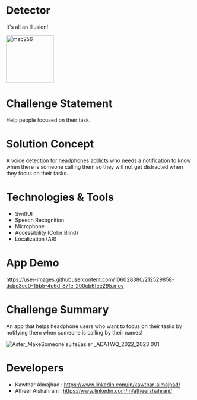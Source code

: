 # Detector

It's all an Illusion!

<img width="128" alt="mac256" src="https://user-images.githubusercontent.com/117367464/212425553-2065916e-149d-4c45-a990-010772f94e0d.png">

# Challenge Statement
Help people focused on their task.

# Solution Concept
A voice detection for headphones addicts who needs a notification to know when there is someone calling them so they will not get distracted when they focus on their tasks.

# Technologies & Tools
- SwiftUI
- Speech Recognition
- Microphone
- Accessibility (Color Blind)
- Localization (AR)

# App Demo


https://user-images.githubusercontent.com/106028380/212529858-dcbe3ec0-15b5-4c6d-87fe-200cb6fee295.mov




# Challenge Summary
An app that helps headphone users who want to focus on their tasks by notifying them when someone is calling by their names!

![Aster_MakeSomeone'sLifeEasier _ADATWQ_2022_2023   001](https://user-images.githubusercontent.com/117367464/212429261-5a2a04af-3b55-4859-9ee0-da3abd94f75b.jpeg)


# Developers
- Kawthar Almajhad : https://www.linkedin.com/in/kawthar-almajhad/
- Atheer Alshahrani : https://www.linkedin.com/in/atheershahrani/
